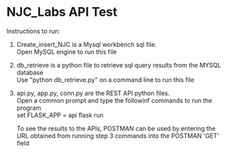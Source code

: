 # NJC_Labs API Test <br />

Instructions to run:
1) Create_insert_NJC is a Mysql workbench sql file. <br /> 
   Open MySQL engine to run this file <br />
2) db_retrieve is a python file to retrieve sql query results from the MYSQL database <br />
   Use "python db_retrieve.py" on a command line to run this file <br />
3) api.py, app.py, conn.py are the REST API python files. <br />
   Open a common prompt and type the followinf commands to run the program <br />
   set FLASK_APP = api
   flask run
   
   To see the results to the APIs, POSTMAN can be used by entering the URL obtained from running step 3 commands into the POSTMAN 'GET' field 


